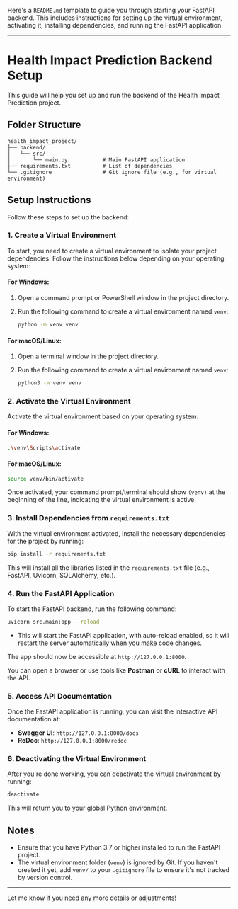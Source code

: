 Here's a `README.md` template to guide you through starting your FastAPI backend. This includes instructions for setting up the virtual environment, activating it, installing dependencies, and running the FastAPI application.

---

# Health Impact Prediction Backend Setup

This guide will help you set up and run the backend of the Health Impact Prediction project.

## Folder Structure

```
health_impact_project/
├── backend/
│   └── src/
│       └── main.py           # Main FastAPI application
├── requirements.txt          # List of dependencies
└── .gitignore                # Git ignore file (e.g., for virtual environment)
```

## Setup Instructions

Follow these steps to set up the backend:

### 1. **Create a Virtual Environment**

To start, you need to create a virtual environment to isolate your project dependencies. Follow the instructions below depending on your operating system:

#### **For Windows:**

1. Open a command prompt or PowerShell window in the project directory.
2. Run the following command to create a virtual environment named `venv`:

   ```bash
   python -m venv venv
   ```

#### **For macOS/Linux:**

1. Open a terminal window in the project directory.
2. Run the following command to create a virtual environment named `venv`:

   ```bash
   python3 -m venv venv
   ```

### 2. **Activate the Virtual Environment**

Activate the virtual environment based on your operating system:

#### **For Windows:**

```bash
.\venv\Scripts\activate
```

#### **For macOS/Linux:**

```bash
source venv/bin/activate
```

Once activated, your command prompt/terminal should show `(venv)` at the beginning of the line, indicating the virtual environment is active.

### 3. **Install Dependencies from `requirements.txt`**

With the virtual environment activated, install the necessary dependencies for the project by running:

```bash
pip install -r requirements.txt
```

This will install all the libraries listed in the `requirements.txt` file (e.g., FastAPI, Uvicorn, SQLAlchemy, etc.).

### 4. **Run the FastAPI Application**

To start the FastAPI backend, run the following command:

```bash
uvicorn src.main:app --reload
```

- This will start the FastAPI application, with auto-reload enabled, so it will restart the server automatically when you make code changes.

The app should now be accessible at `http://127.0.0.1:8000`.

You can open a browser or use tools like **Postman** or **cURL** to interact with the API.

### 5. **Access API Documentation**

Once the FastAPI application is running, you can visit the interactive API documentation at:

- **Swagger UI**: `http://127.0.0.1:8000/docs`
- **ReDoc**: `http://127.0.0.1:8000/redoc`

### 6. **Deactivating the Virtual Environment**

After you're done working, you can deactivate the virtual environment by running:

```bash
deactivate
```

This will return you to your global Python environment.

## Notes

- Ensure that you have Python 3.7 or higher installed to run the FastAPI project.
- The virtual environment folder (`venv`) is ignored by Git. If you haven't created it yet, add `venv/` to your `.gitignore` file to ensure it's not tracked by version control.

---

Let me know if you need any more details or adjustments!
